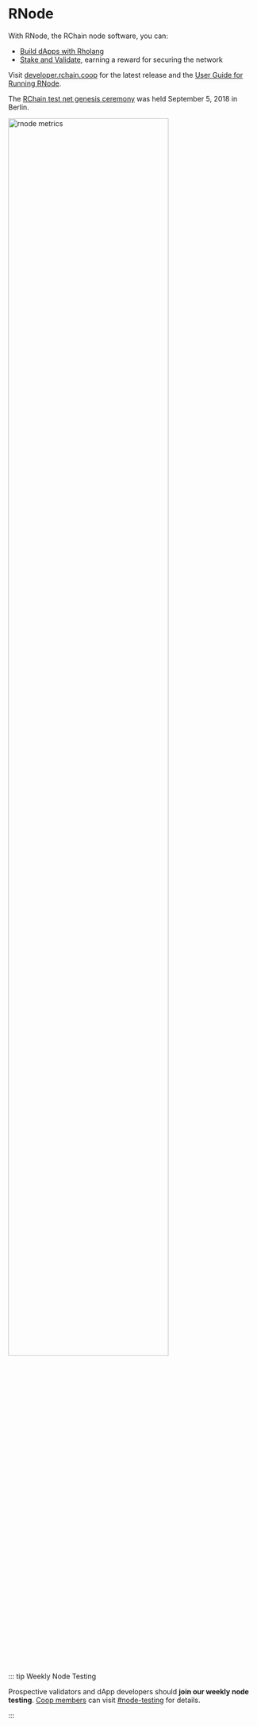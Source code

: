 # RNode

With RNode, the RChain node software, you can:

 - [Build dApps with Rholang](rholang.md)
 - [Stake and Validate](../ecosystem/token-economics.md), earning a
   reward for securing the network

Visit [developer.rchain.coop](https://developer.rchain.coop) for the
latest release and the [User Guide for Running RNode][nug].

The [RChain test net genesis ceremony][tnl] was held September 5, 2018
in Berlin.

[<img alt="rnode metrics" src="https://www.rchain.coop/blog/wp-content/uploads/2018/09/RChain-test-net-launch-1080x541.jpg" width="80%">][tnl]

[tnl]: https://www.rchain.coop/blog/rchain-testnet-genesis-ceremony/

[nug]: https://rchain.atlassian.net/wiki/spaces/CORE/pages/428376065/User+guide+for+running+RNode

::: tip Weekly Node Testing

Prospective validators and dApp developers should **join our weekly node
testing**.  [Coop members](../ecosystem/rchain-coop) can visit
[#node-testing](https://discordapp.com/channels/375365542359465989/400075443321044993)
for details.

:::

